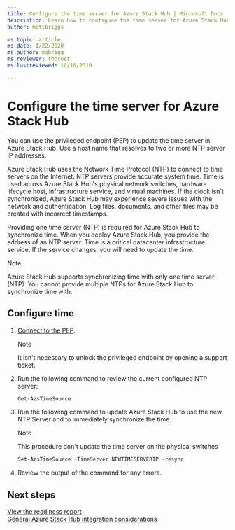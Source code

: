 ```yaml
---
title: Configure the time server for Azure Stack Hub | Microsoft Docs
description: Learn how to configure the time server for Azure Stack Hub.
author: mattbriggs

ms.topic: article
ms.date: 1/22/2020
ms.author: mabrigg
ms.reviewer: thoroet
ms.lastreviewed: 10/10/2019

---
```


# Configure the time server for Azure Stack Hub

You can use the privileged endpoint (PEP) to update the time server in Azure Stack Hub. Use a host name that resolves to two or more NTP server IP addresses.

Azure Stack Hub uses the Network Time Protocol (NTP) to connect to time servers on the Internet. NTP servers provide accurate system time. Time is used across Azure Stack Hub's physical network switches, hardware lifecycle host, infrastructure service, and virtual machines. If the clock isn't synchronized, Azure Stack Hub may experience severe issues with the network and authentication. Log files, documents, and other files may be created with incorrect timestamps.

Providing one time server (NTP) is required for Azure Stack Hub to synchronize time. When you deploy Azure Stack Hub, you provide the address of an NTP server. Time is a critical datacenter infrastructure service. If the service changes, you will need to update the time.

> [!NOTE]
> Azure Stack Hub supports synchronizing time with only one time server (NTP). You cannot provide multiple NTPs for Azure Stack Hub to synchronize time with.

## Configure time

1. [Connect to the PEP](azure-stack-privileged-endpoint.md). 
    > [!Note]  
    > It isn't necessary to unlock the privileged endpoint by opening a support ticket.

2. Run the following command to review the current configured NTP server:

    ```PowerShell
    Get-AzsTimeSource
    ```

3. Run the following command to update Azure Stack Hub to use the new NTP Server and to immediately synchronize the time.

    > [!Note]  
    > This procedure don't update the time server on the physical switches

    ```PowerShell
    Set-AzsTimeSource -TimeServer NEWTIMESERVERIP -resync
    ```

4. Review the output of the command for any errors.


## Next steps

[View the readiness report](azure-stack-validation-report.md)  
[General Azure Stack Hub integration considerations](azure-stack-datacenter-integration.md)  
